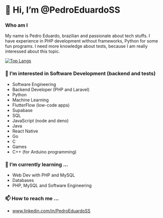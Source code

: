 # 👋 Hi, I’m @PedroEduardoSS
### Who am I
My name is Pedro Eduardo, brazilian and passionate about tech stuffs.
I have experience in PHP development without frameworks, Python for some fun programs.
I need more knowledge about tests, because I am really interessed about this topic.

[![Top Langs](https://github-readme-stats.vercel.app/api/top-langs/?username=PedroEduardoSS&theme=gotham&layout=compact&langs_count=10)](https://github.com/PedroEduardoSS/github-readme-stats)

### 👀 I’m interested in Software Development (backend and tests)
- Software Engineering
- Backend Developer (PHP and Laravel)
- Python
- Machine Learning
- FlutterFlow (low-code apps)
- Supabase
- SQL
- JavaScript (node and deno)
- Java
- React Native
- Go
- C
- Games
- C++ (for Arduino programming)

### 🌱 I’m currently learning ...
- Web Dev with PHP and MySQL
- Databases
- PHP, MySQL and Software Engineering

### 📫 How to reach me ...
- www.linkedin.com/in/PedroEduardoSS

<!---
PedroEduardoSS/PedroEduardoSS is a ✨ special ✨ repository because its `README.md` (this file) appears on your GitHub profile.
You can click the Preview link to take a look at your changes.
--->
